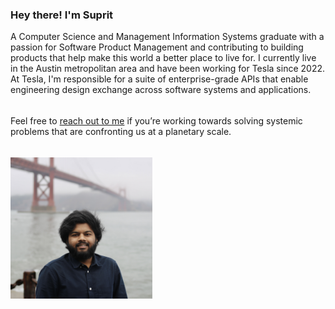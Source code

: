 <h3>Hey there! I'm Suprit</h3>
A Computer Science and Management Information Systems graduate with a passion for Software Product Management and contributing to building products that help make this world a better place to live for. I currently live in the Austin metropolitan area and have been working for Tesla since 2022. At Tesla, I'm responsible for a suite of enterprise-grade APIs that enable engineering design exchange across software systems and applications. 

######
Feel free to [reach out to me](mailto:shindesuprit3@gmail.com) if you’re working towards solving systemic problems that are confronting us at a planetary scale.

######
<img src="https://github.com/suprit-shinde/profile/blob/main/assets/profile-picture.jpeg" width="325" alt="Suprit" style="float: left; margin: 0 1.5em 15px 0; min-width: 150px; max-width: 45%" />
